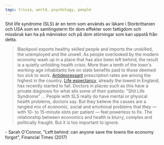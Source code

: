 ```yaml
---
tags: trivia, world, psychology, people
---
```


Shit life syndrome (SLS) är en term som används av läkare i Storbrittanien och USA som en samlingsterm för dom effekter som fattigdom och missbruk kan ha på människor och på dom störningar som kan uppstå från detta. 

>Blackpool exports healthy skilled people and imports the unskilled, the unemployed and the unwell. As people overlooked by the modern economy wash up in a place that has also been left behind, the result is a quietly unfolding health crisis. More than a tenth of the town's working-age inhabitants live on state benefits paid to those deemed too sick to work. [Antidepressant](https://en.wikipedia.org/wiki/Antidepressant "Antidepressant") prescription rates are among the highest in the country. [Life expectancy](https://en.wikipedia.org/wiki/Life_expectancy "Life expectancy"), already the lowest in England, has recently started to fall. Doctors in places such as this have a private diagnosis for what ails some of their patients: "Shit Life Syndrome" ... People with SLS really do have mental or physical health problems, doctors say. But they believe the causes are a tangled mix of economic, social and emotional problems that they — with 10- to 15-minute slots per patient — feel powerless to fix. The relationship between economics and health is blurry, complex and politically fraught. But it is too important to ignore.
>
\- Sarah O'Connor, "Left behind: can anyone save the towns the economy forgot", Financial Times (2017)